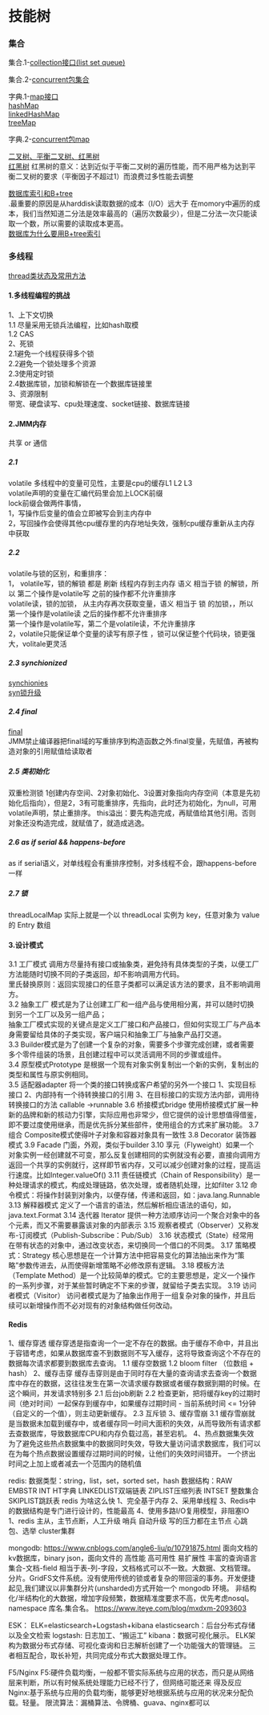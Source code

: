 # 技能树
### 集合
集合.1-[collection接口(list set queue)](https://www.cnblogs.com/nayitian/p/3266090.html)

集合.2-[concurrent包集合](https://www.cnblogs.com/nayitian/p/3319040.html)


字典.1-[map接口](https://www.cnblogs.com/nayitian/p/3267110.html) </br>
[hashMap](https://www.cnblogs.com/LiaHon/p/11149644.html)</br>
[linkedHashMap](https://www.cnblogs.com/LiaHon/p/11180869.html)</br>
[treeMap](https://www.cnblogs.com/LiaHon/p/11221634.html)

字典.2-[concurrent包map](https://www.cnblogs.com/nayitian/p/3319379.html)

[二叉树、平衡二叉树、红黑树](https://xiaozhuanlan.com/topic/5036471892)</br>
[红黑树](https://blog.csdn.net/qq_36610462/article/details/83277524)
红黑树的意义：达到近似于平衡二叉树的遍历性能，而不用严格为达到平衡二叉树的要求（平衡因子不超过1）而浪费过多性能去调整

[数据库索引和B+tree](https://www.bilibili.com/video/BV1UC4y1p7zm) </br>
.最重要的原因是从harddisk读取数据的成本（I/O）远大于 在momory中遍历的成本，我们当然知道二分法是效率最高的（遍历次数最少），但是二分法一次只能读取一个数，所以需要的读取成本更高。</br>
[数据库为什么要用B+tree索引](https://zhuanlan.zhihu.com/p/57359459) </br>

### 多线程
[thread类状态及常用方法](https://www.jianshu.com/p/dd36ac5bce05) </br>
#### 1.多线程编程的挑战 </br>
1、上下文切换 </br>
1.1 尽量采用无锁兵法编程，比如hash取模 </br>
1.2 CAS </br>
2、死锁 </br>
2.1避免一个线程获得多个锁 </br>
2.2避免一个锁处理多个资源 </br>
2.3使用定时锁 </br>
2.4数据库锁，加锁和解锁在一个数据库链接里 </br>
3、资源限制 </br>
带宽、硬盘读写、cpu处理速度、socket链接、数据库链接 </br>
#### 2.JMM内存 
共享 or 通信 </br>
##### 2.1 
volatile 多线程中的变量可见性，主要是cpu的缓存L1 L2 L3 </br>
volatile声明的变量在汇编代码里会加上LOCK前缀 </br>
lock前缀会做两件事情， </br>
1，写操作后变量的值会立即被写会到主内存中  </br>
2，写回操作会使得其他cpu缓存里的内存地址失效，强制cpu缓存重新从主内存中获取 </br>
##### 2.2 
volatile与锁的区别，和重排序： </br>
1， volatile写，锁的解锁 都是 刷新 线程内存到主内存 语义 相当于锁 的解锁，所以 第二个操作是volatile写 之前的操作都不允许重排序 </br>
    volatile读，锁的加锁， 从主内存再次获取变量，语义 相当于 锁 的加锁，，所以 第一个操作是volatile读 之后的操作都不允许重排序 </br>
    第一个操作是volatile写，第二个是volatile读，不允许重排序 </br>
2，volatile只能保证单个变量的读写有原子性 ，锁可以保证整个代码块，锁更强大，volitale更灵活 </br>

##### 2.3 synchionized
[synchionies](https://juejin.im/post/6844903600334831629) </br>
[syn锁升级](https://blog.csdn.net/tongdanping/article/details/79647337) </br>
##### 2.4 final
[final](https://juejin.im/post/6844903601068998664#heading-4) </br>
JMM禁止编译器把final域的写重排序到构造函数之外:final变量，先赋值，再被构造对象的引用赋值给读取者 </br>

##### 2.5 类初始化
双重检测锁 1创建内存空间、2对象初始化、3设置对象指向内存空间（本意是先初始化后指向），但是2，3有可能重排序，先指向，此时还为初始化，为null，可用volatile声明，禁止重排序。
this溢出：要先构造完成，再赋值给其他引用。否则对象还没构造完成，就赋值了，就造成逃逸。

##### 2.6 as if serial && happens-before
as if serial语义，对单线程会有重排序控制，对多线程不会，跟happens-before一样

##### 2.7 锁

threadLocalMap 实际上就是一个以 threadLocal 实例为 key，任意对象为 value 的 Entry 数组

#### 3.设计模式
3.1 工厂模式 调用方尽量持有接口或抽象类，避免持有具体类型的子类，以便工厂方法能随时切换不同的子类返回，却不影响调用方代码。 </br>
里氏替换原则：返回实现接口的任意子类都可以满足该方法的要求，且不影响调用方。</br>
3.2 抽象工厂 模式是为了让创建工厂和一组产品与使用相分离，并可以随时切换到另一个工厂以及另一组产品；</br>
抽象工厂模式实现的关键点是定义工厂接口和产品接口，但如何实现工厂与产品本身需要留给具体的子类实现，客户端只和抽象工厂与抽象产品打交道。</br>
3.3 Builder模式是为了创建一个复杂的对象，需要多个步骤完成创建，或者需要多个零件组装的场景，且创建过程中可以灵活调用不同的步骤或组件。</br>
3.4 原型模式Prototype 是根据一个现有对象实例复制出一个新的实例，复制出的类型和属性与原实例相同。</br>
3.5 适配器adapter 将一个类的接口转换成客户希望的另外一个接口 1、实现目标接口 2、内部持有一个待转换接口的引用 3、在目标接口的实现方法内部，调用待转换接口的方法 callable ->runnable
3.6 桥接模式bridge 使用桥接模式扩展一种新的品牌和新的核动力引擎，实际应用也非常少，但它提供的设计思想值得借鉴，即不要过度使用继承，而是优先拆分某些部件，使用组合的方式来扩展功能。
3.7 组合 Composite模式使得叶子对象和容器对象具有一致性
3.8 Decorator 装饰器模式
3.9 Facade 门面，外观，类似于builder
3.10 享元（Flyweight）如果一个对象实例一经创建就不可变，那么反复创建相同的实例就没有必要，直接向调用方返回一个共享的实例就行，这样即节省内存，又可以减少创建对象的过程，提高运行速度。比如Integer.valueOf()
3.11 责任链模式（Chain of Responsibility）是一种处理请求的模式，构成处理链路，依次处理，或者随机处理，比如filter
3.12 命令模式：将操作封装到对象内，以便存储，传递和返回，如：java.lang.Runnable
3.13 解释器模式 定义了一个语言的语法，然后解析相应语法的语句，如，java.text.Format
3.14 迭代器 Iterator 提供一种方法顺序访问一个聚合对象中的各个元素，而又不需要暴露该对象的内部表示
3.15 观察者模式（Observer）又称发布-订阅模式（Publish-Subscribe：Pub/Sub）
3.16 状态模式（State）经常用在带有状态的对象中，通过改变状态，来切换同一个借口的不同类。
3.17 策略模式：Strategy 核心思想是在一个计算方法中把容易变化的算法抽出来作为“策略”参数传进去，从而使得新增策略不必修改原有逻辑。
3.18 模板方法（Template Method）是一个比较简单的模式。它的主要思想是，定义一个操作的一系列步骤，对于某些暂时确定不下来的步骤，就留给子类去实现。
3.19 访问者模式（Visitor） 访问者模式是为了抽象出作用于一组复杂对象的操作，并且后续可以新增操作而不必对现有的对象结构做任何改动。

#### Redis
1、缓存穿透
缓存穿透是指查询一个一定不存在的数据。由于缓存不命中，并且出于容错考虑，如果从数据库查不到数据则不写入缓存，这将导致查询这个不存在的数据每次请求都要到数据库去查询。
1.1 缓存空数据
1.2 bloom filter （位数组 + hash）
2、缓存击穿
缓存击穿则是由于同时存在大量的查询请求去查询一个数据库中存在的数据，这往往发生在第一次请求缓存数据或者缓存数据到期的时候。在这个瞬间，并发请求特别多
2.1 后台job刷新
2.2 检查更新，把将缓存key的过期时间（绝对时间）一起保存到缓存中，如果缓存过期时间 - 当前系统时间 <= 1分钟（自定义的一个值），则主动更新缓存。
2.3 互斥锁 
3、缓存雪崩
3.1 缓存雪崩就是当数据未加载到缓存中，或者缓存同一时间大面积的失效，从而导致所有请求都去查数据库，导致数据库CPU和内存负载过高，甚至宕机。
4、热点数据集失效
为了避免这些热点数据集中的数据同时失效，导致大量访问请求数据库，我们可以在为每个热点数据设置缓存过期时间的时候，让他们的失效时间错开。
一个挤出时间之上加上或者减去一个范围内的随机值

redis: 
数据类型：string，list，set，sorted set，hash
数据结构：RAW EMBSTR INT HT字典 LINKEDLIST双端链表  ZIPLIST压缩列表  INTSET 整数集合 SKIPLIST跳跃表
redis 为啥这么快 1、完全基于内存 2、采用单线程 3、Redis中的数据结构是专门进行设计的，性能最高 4、使用多路I/O复用模型，非阻塞IO
1、redis 
主从，主节点断，人工升级 
哨兵 自动升级 写的压力都在主节点 心跳包、选举
cluster集群

mongodb:
https://www.cnblogs.com/angle6-liu/p/10791875.html
面向文档的kv数据库，binary json，面向文件的 高性能 高可用性 易扩展性 丰富的查询语言 集合-文档-field 相当于表-列-字段，文档格式可以不一致。大数据、文档管理。分片。GridFS文件系统。没有使用传统的锁或者复杂的带回滚的事务。开发便捷起见,我们建议以非集群分片(unsharded)方式开始一个 mongodb 环境。
非结构化/半结构化的大数据，增加字段频繁，数据精准度要求不高，优先考虑nosql。
namespace 库名.集合名。
https://www.iteye.com/blog/mxdxm-2093603

ESK：
ELK=elasticsearch+Logstash+kibana
elasticsearch：后台分布式存储以及全文检索
logstash: 日志加工、“搬运工”
kibana：数据可视化展示。
ELK架构为数据分布式存储、可视化查询和日志解析创建了一个功能强大的管理链。 三者相互配合，取长补短，共同完成分布式大数据处理工作。

F5/Nginx 
F5:硬件负载均衡，一般都不管实际系统与应用的状态，而只是从网络层来判断，所以有时候系统处理能力已经不行了，但网络可能还来 得及反应
Nginx:基于系统与应用的负载均衡，能够更好地根据系统与应用的状况来分配负载。轻量。
限流算法：漏桶算法、令牌桶、guava、nginx都可以














